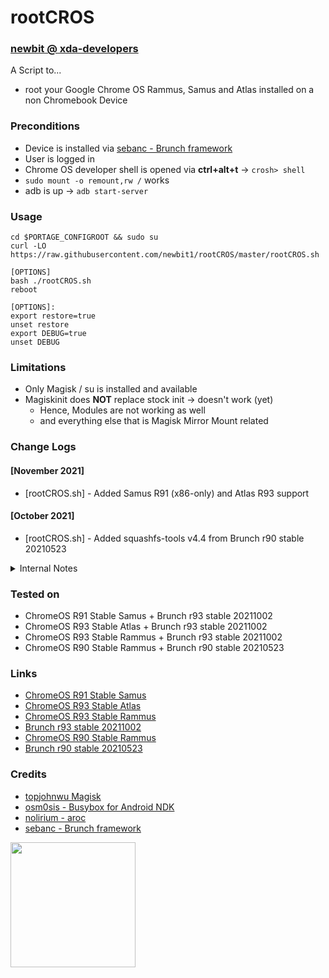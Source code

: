 # rootCROS
### [newbit @ xda-developers](https://forum.xda-developers.com/m/newbit.1350876)
A Script to...
* root your Google Chrome OS Rammus, Samus and Atlas installed on a non Chromebook Device

### Preconditions
* Device is installed via [sebanc - Brunch framework](https://github.com/sebanc/brunch)
* User is logged in
* Chrome OS developer shell is opened via **ctrl+alt+t** -> `crosh> shell`
* `sudo mount -o remount,rw /` works
* adb is up -> `adb start-server`

### Usage
```
cd $PORTAGE_CONFIGROOT && sudo su
curl -LO https://raw.githubusercontent.com/newbit1/rootCROS/master/rootCROS.sh

[OPTIONS]
bash ./rootCROS.sh
reboot

[OPTIONS]:
export restore=true
unset restore
export DEBUG=true
unset DEBUG
```
### Limitations
* Only Magisk / su is installed and available
* Magiskinit does **NOT** replace stock init -> doesn't work (yet)
  * Hence, Modules are not working as well
  * and everything else that is Magisk Mirror Mount related

### Change Logs
#### [November 2021]
* [rootCROS.sh] - Added Samus R91 (x86-only) and Atlas R93 support
#### [October 2021]
* [rootCROS.sh] - Added squashfs-tools v4.4 from Brunch r90 stable 20210523

<details>
<summary>Internal Notes</summary>
cd $HOME && sudo cp /media/fuse/crostini_6dbef25a0b67e29ada32b2b515c7e2335015d18e_termina_penguin/rootCROS/rootCROS.sh $HOME && bash ./rootCROS.sh && cd - \
cd $HOME && sudo curl -LO https://raw.githubusercontent.com/newbit1/rootCROS/master/rootCROS.sh && sudo chmod +x ./rootCROS.sh && bash ./rootCROS.sh && cd - \
cd $HOME/rootCROS && git add . && git commit -m "updates" && git push \
curl -v -H "Cache-Control: no-cache" https://raw.githubusercontent.com/newbit1/rootCROS/master/rootCROS.sh

</details>

### Tested on
* ChromeOS R91 Stable Samus + Brunch r93 stable 20211002
* ChromeOS R93 Stable Atlas + Brunch r93 stable 20211002
* ChromeOS R93 Stable Rammus + Brunch r93 stable 20211002
* ChromeOS R90 Stable Rammus + Brunch r90 stable 20210523

### Links
* [ChromeOS R91 Stable Samus](https://dl.google.com/dl/edgedl/chromeos/recovery/chromeos_13904.77.0_samus_recovery_stable-channel_mp-v3.bin.zip)
* [ChromeOS R93 Stable Atlas](https://dl.google.com/dl/edgedl/chromeos/recovery/chromeos_14092.77.0_atlas_recovery_stable-channel_mp.bin.zip)
* [ChromeOS R93 Stable Rammus](https://dl.google.com/dl/edgedl/chromeos/recovery/chromeos_14092.77.0_rammus_recovery_stable-channel_mp-v2.bin.zip)
* [Brunch r93 stable 20211002](https://github.com/sebanc/brunch/releases/tag/r93-stable-20211002)
* [ChromeOS R90 Stable Rammus](https://dl.google.com/dl/edgedl/chromeos/recovery/chromeos_13816.64.0_rammus_recovery_stable-channel_mp-v2.bin.zip)
* [Brunch r90 stable 20210523](https://github.com/sebanc/brunch/releases/tag/r90-stable-20210523)

### Credits
* [topjohnwu Magisk](https://github.com/topjohnwu/Magisk/releases)
* [osm0sis - Busybox for Android NDK](https://github.com/Magisk-Modules-Repo/busybox-ndk)
* [nolirium - aroc](https://github.com/nolirium/aroc)
* [sebanc - Brunch framework](https://github.com/sebanc/brunch)

<img src="https://user-images.githubusercontent.com/37043777/120075201-99a59c80-c0a0-11eb-876e-4c4ebea03844.png" width="200" height="200" />
